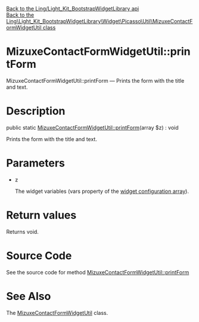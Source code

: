 [Back to the Ling/Light_Kit_BootstrapWidgetLibrary api](https://github.com/lingtalfi/Light_Kit_BootstrapWidgetLibrary/blob/master/doc/api/Ling/Light_Kit_BootstrapWidgetLibrary.md)<br>
[Back to the Ling\Light_Kit_BootstrapWidgetLibrary\Widget\Picasso\Util\MizuxeContactFormWidgetUtil class](https://github.com/lingtalfi/Light_Kit_BootstrapWidgetLibrary/blob/master/doc/api/Ling/Light_Kit_BootstrapWidgetLibrary/Widget/Picasso/Util/MizuxeContactFormWidgetUtil.md)


MizuxeContactFormWidgetUtil::printForm
================



MizuxeContactFormWidgetUtil::printForm — Prints the form with the title and text.




Description
================


public static [MizuxeContactFormWidgetUtil::printForm](https://github.com/lingtalfi/Light_Kit_BootstrapWidgetLibrary/blob/master/doc/api/Ling/Light_Kit_BootstrapWidgetLibrary/Widget/Picasso/Util/MizuxeContactFormWidgetUtil/printForm.md)(array $z) : void




Prints the form with the title and text.




Parameters
================


- z

    The widget variables (vars property of the [widget configuration array](https://github.com/lingtalfi/Kit_PicassoWidget#the-picasso-widget-array)).


Return values
================

Returns void.








Source Code
===========
See the source code for method [MizuxeContactFormWidgetUtil::printForm](https://github.com/lingtalfi/Light_Kit_BootstrapWidgetLibrary/blob/master/Widget/Picasso/Util/MizuxeContactFormWidgetUtil.php#L21-L92)


See Also
================

The [MizuxeContactFormWidgetUtil](https://github.com/lingtalfi/Light_Kit_BootstrapWidgetLibrary/blob/master/doc/api/Ling/Light_Kit_BootstrapWidgetLibrary/Widget/Picasso/Util/MizuxeContactFormWidgetUtil.md) class.



